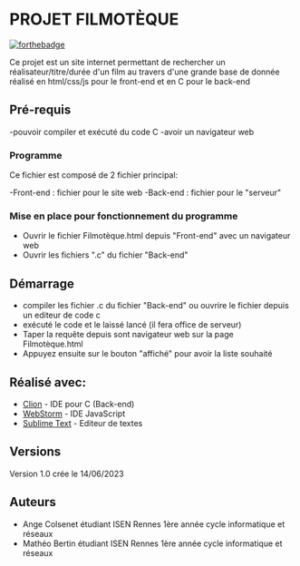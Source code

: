 # PROJET FILMOTÈQUE

[![forthebadge](https://forthebadge.com/images/badges/made-with-c.svg)](https://forthebadge.com)


Ce projet est un site internet permettant de rechercher un réalisateur/titre/durée d'un film au travers d'une grande base de donnée réalisé en html/css/js pour le front-end et en C pour le back-end

## Pré-requis

-pouvoir compiler et exécuté du code C
-avoir un navigateur web

### Programme

Ce fichier est composé de 2 fichier principal:

-Front-end : fichier pour le site web
-Back-end : fichier pour le "serveur"
 

### Mise en place pour fonctionnement du programme

- Ouvrir le fichier Filmotèque.html depuis "Front-end" avec un navigateur web
- Ouvrir les fichiers ".c" du fichier "Back-end" 

## Démarrage

- compiler les fichier .c du fichier "Back-end" ou ouvrire le fichier depuis un editeur de code c
- exécuté le code et le laissé lancé (il fera office de serveur)
- Taper la requête depuis sont navigateur web sur la page Filmotèque.html
- Appuyez ensuite sur le bouton "affiché" pour avoir la liste souhaité


## Réalisé avec:

* [Clion](https://www.jetbrains.com/clion) - IDE pour C (Back-end)
* [WebStorm](https://www.jetbrains.com/fr-fr/webstorm/) - IDE JavaScript
* [Sublime Text](https://www.sublimetext.com) - Editeur de textes



## Versions
Version 1.0 crée le 14/06/2023

## Auteurs

- Ange Colsenet étudiant ISEN Rennes 1ère année cycle informatique et réseaux
- Mathéo Bertin étudiant ISEN Rennes 1ère année cycle informatique et réseaux  

